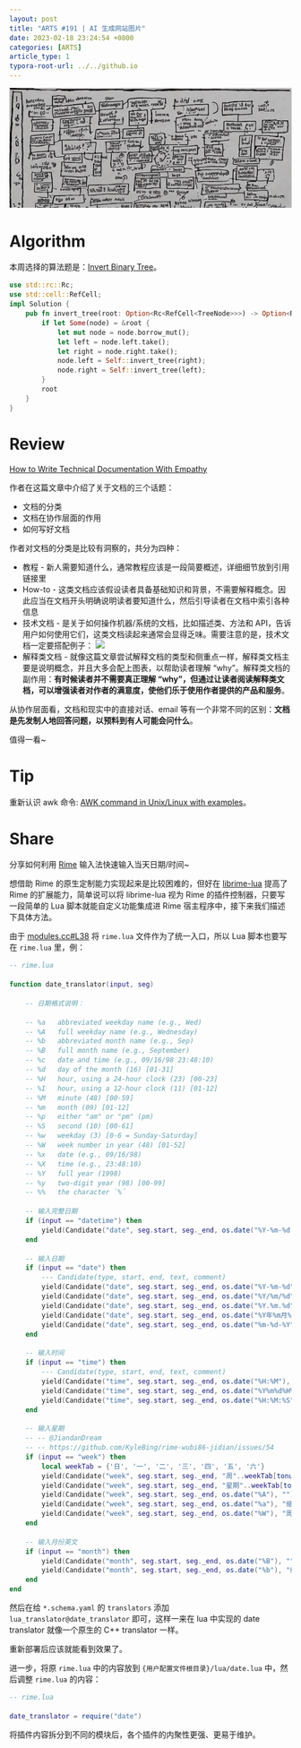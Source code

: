 ```yaml
---
layout: post
title: "ARTS #191 | AI 生成网站图片"
date: 2023-02-18 23:24:54 +0800
categories: [ARTS]
article_type: 1
typora-root-url: ../../github.io
---
```


![by ogen.ai](/assets/img/191-1.jpg)

# Algorithm

本周选择的算法题是：[Invert Binary Tree](https://leetcode.com/problems/invert-binary-tree/)。

```rust
use std::rc::Rc;
use std::cell::RefCell;
impl Solution {
    pub fn invert_tree(root: Option<Rc<RefCell<TreeNode>>>) -> Option<Rc<RefCell<TreeNode>>> {
        if let Some(node) = &root {
            let mut node = node.borrow_mut();
            let left = node.left.take();
            let right = node.right.take();
            node.left = Self::invert_tree(right);
            node.right = Self::invert_tree(left);
        }
        root
    }
}
```


# Review

[How to Write Technical Documentation With Empathy](https://betterprogramming.pub/how-to-write-technical-documentation-with-empathy-f321104746f3)

作者在这篇文章中介绍了关于文档的三个话题：

- 文档的分类
- 文档在协作层面的作用
- 如何写好文档

作者对文档的分类是比较有洞察的，共分为四种：

- 教程 - 新人需要知道什么，通常教程应该是一段简要概述，详细细节放到引用链接里
- How-to - 这类文档应该假设读者具备基础知识和背景，不需要解释概念。因此应当在文档开头明确说明读者要知道什么，然后引导读者在文档中索引各种信息
- 技术文档 - 是关于如何操作机器/系统的文档，比如描述类、方法和 API，告诉用户如何使用它们，这类文档读起来通常会显得乏味。需要注意的是，技术文档一定要搭配例子：
  ![](https://miro.medium.com/max/1400/0*EMSOpJ8U9o-mYQ5t.png)
- 解释类文档 - 就像这篇文章尝试解释文档的类型和侧重点一样，解释类文档主要是说明概念，并且大多会配上图表，以帮助读者理解 “why”。解释类文档的副作用：**有时候读者并不需要真正理解 “why”，但通过让读者阅读解释类文档，可以增强读者对作者的满意度，使他们乐于使用作者提供的产品和服务**。

从协作层面看，文档和现实中的直接对话、email 等有一个非常不同的区别：**文档是先发制人地回答问题，以预料到有人可能会问什么**。

值得一看~

# Tip

重新认识 awk 命令: [AWK command in Unix/Linux with examples](https://www.geeksforgeeks.org/awk-command-unixlinux-examples/)。

# Share

分享如何利用 [Rime](https://rime.im/) 输入法快速输入当天日期/时间~

想借助 Rime 的原生定制能力实现起来是比较困难的，但好在 [librime-lua](https://github.com/hchunhui/librime-lua) 提高了 Rime 的扩展能力，简单说可以将 librime-lua 视为 Rime 的插件控制器，只要写一段简单的 Lua 脚本就能自定义功能集成进 Rime 宿主程序中，接下来我们描述下具体方法。

由于 [modules.cc#L38](https://github.com/hchunhui/librime-lua/blob/88ba82165306ec6d49b9a9bfcd369d096a1f6d94/src/modules.cc#L38) 将 `rime.lua` 文件作为了统一入口，所以 Lua 脚本也要写在 `rime.lua` 里，例：

```lua
-- rime.lua

function date_translator(input, seg)

    -- 日期格式说明：

    -- %a	abbreviated weekday name (e.g., Wed)
    -- %A	full weekday name (e.g., Wednesday)
    -- %b	abbreviated month name (e.g., Sep)
    -- %B	full month name (e.g., September)
    -- %c	date and time (e.g., 09/16/98 23:48:10)
    -- %d	day of the month (16) [01-31]
    -- %H	hour, using a 24-hour clock (23) [00-23]
    -- %I	hour, using a 12-hour clock (11) [01-12]
    -- %M	minute (48) [00-59]
    -- %m	month (09) [01-12]
    -- %p	either "am" or "pm" (pm)
    -- %S	second (10) [00-61]
    -- %w	weekday (3) [0-6 = Sunday-Saturday]
    -- %W	week number in year (48) [01-52]
    -- %x	date (e.g., 09/16/98)
    -- %X	time (e.g., 23:48:10)
    -- %Y	full year (1998)
    -- %y	two-digit year (98) [00-99]
    -- %%	the character `%´

    -- 输入完整日期
    if (input == "datetime") then
        yield(Candidate("date", seg.start, seg._end, os.date("%Y-%m-%d %H:%M:%S"), ""))
    end

    -- 输入日期
    if (input == "date") then
        --- Candidate(type, start, end, text, comment)
        yield(Candidate("date", seg.start, seg._end, os.date("%Y-%m-%d"), ""))
        yield(Candidate("date", seg.start, seg._end, os.date("%Y/%m/%d"), ""))
        yield(Candidate("date", seg.start, seg._end, os.date("%Y.%m.%d"), ""))
        yield(Candidate("date", seg.start, seg._end, os.date("%Y年%m月%d日"), ""))
        yield(Candidate("date", seg.start, seg._end, os.date("%m-%d-%Y"), ""))
    end

    -- 输入时间
    if (input == "time") then
        --- Candidate(type, start, end, text, comment)
        yield(Candidate("time", seg.start, seg._end, os.date("%H:%M"), ""))
        yield(Candidate("time", seg.start, seg._end, os.date("%Y%m%d%H%M%S"), ""))
        yield(Candidate("time", seg.start, seg._end, os.date("%H:%M:%S"), ""))
    end

    -- 输入星期
    -- -- @JiandanDream
    -- -- https://github.com/KyleBing/rime-wubi86-jidian/issues/54
    if (input == "week") then
        local weekTab = {'日', '一', '二', '三', '四', '五', '六'}
        yield(Candidate("week", seg.start, seg._end, "周"..weekTab[tonumber(os.date("%w")+1)], ""))
        yield(Candidate("week", seg.start, seg._end, "星期"..weekTab[tonumber(os.date("%w")+1)], ""))
        yield(Candidate("week", seg.start, seg._end, os.date("%A"), ""))
        yield(Candidate("week", seg.start, seg._end, os.date("%a"), "缩写"))
        yield(Candidate("week", seg.start, seg._end, os.date("%W"), "周数"))
    end

    -- 输入月份英文
    if (input == "month") then
        yield(Candidate("month", seg.start, seg._end, os.date("%B"), ""))
        yield(Candidate("month", seg.start, seg._end, os.date("%b"), "缩写"))
    end
end
```

然后在给 `*.schema.yaml` 的 `translators` 添加 `lua_translator@date_translator` 即可，这样一来在 lua 中实现的 date translator 就像一个原生的 C++ translator 一样。

重新部署后应该就能看到效果了。

进一步，将原 `rime.lua` 中的内容放到 `{用户配置文件根目录}/lua/date.lua` 中，然后调整 `rime.lua` 的内容：

```lua
-- rime.lua

date_translator = require("date")
```

将插件内容拆分到不同的模块后，各个插件的内聚性更强、更易于维护。
